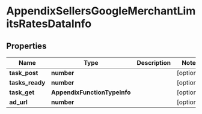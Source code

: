 # AppendixSellersGoogleMerchantLimitsRatesDataInfo

## Properties

| Name | Type | Description | Notes |
|------------ | ------------- | ------------- | -------------|
**task_post** | **number** |  |[optional]|
**tasks_ready** | **number** |  |[optional]|
**task_get** | **AppendixFunctionTypeInfo** |  |[optional]|
**ad_url** | **number** |  |[optional]|